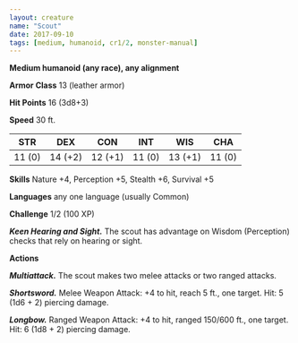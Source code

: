```yaml
---
layout: creature
name: "Scout"
date: 2017-09-10
tags: [medium, humanoid, cr1/2, monster-manual]
---
```


**Medium humanoid (any race), any alignment**

**Armor Class** 13 (leather armor)

**Hit Points** 16 (3d8+3)

**Speed** 30 ft.

|   STR   |   DEX   |   CON   |   INT   |   WIS   |   CHA   |
|:-----:|:-----:|:-----:|:-----:|:-----:|:-----:|
| 11 (0) | 14 (+2) | 12 (+1) | 11 (0) | 13 (+1) | 11 (0) |

**Skills** Nature +4, Perception +5, Stealth +6, Survival +5

**Languages** any one language (usually Common)

**Challenge** 1/2 (100 XP)

***Keen Hearing and Sight.*** The scout has advantage on Wisdom (Perception) checks that rely on hearing or sight.

**Actions**

***Multiattack.*** The scout makes two melee attacks or two ranged attacks.

***Shortsword.*** Melee Weapon Attack: +4 to hit, reach 5 ft., one target. Hit: 5 (1d6 + 2) piercing damage.

***Longbow.*** Ranged Weapon Attack: +4 to hit, ranged 150/600 ft., one target. Hit: 6 (1d8 + 2) piercing damage.

